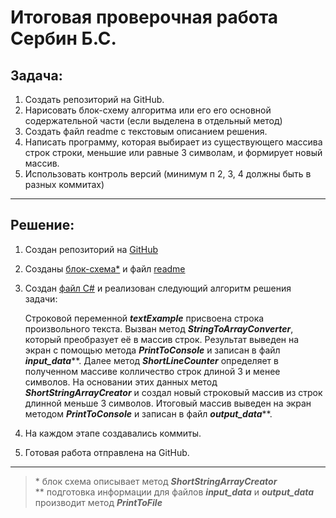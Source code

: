 # Итоговая проверочная работа Сербин Б.С.
 ## Задача: 

 1. Cоздать репозиторий на GitHub.
 2. Нарисовать блок-схему алгоритма или его его основной содержательной части (если выделена в отдельный метод)
 3. Создать файл readme с текстовым описанием решения.
 4. Написать программу, которая выбирает из существующего массива строк строки, меньшие или равные 3 символам, и формирует новый массив.
 5. Использовать контроль версий (минимум п 2, 3, 4 должны быть в разных коммитах)

***
 
 ## Решение:
 1. Создан репозиторий на [GitHub](https://github.com/Motobog/Test_1.git)
 2. Созданы [блок-схема*](.\block_diagram.drawio.png) и файл [readme](.\readme.md)
 3. Создан [файл С#](.\Program.cs) и реализован следующий алгоритм решения задачи:

    Строковой переменной ***textExample*** присвоена строка произвольного текста. Вызван метод ***StringToArrayConverter***, который преобразует её в массив строк. Результат выведен на экран с помощью метода ***PrintToConsole*** и записан в файл ***input_data*****. Далее метод ***ShortLineCounter*** определяет в полученном массиве колличество строк длиной 3 и менее символов. На основании этих данных метод ***ShortStringArrayCreator*** и создал новый строковый массив из строк длинной меньше 3 символов. Итоговый массив выведен на экран методом ***PrintToConsole*** и записан в файл ***output_data*****.



 4. На каждом этапе создавались коммиты.
 5. Готовая работа отправлена на GitHub.
 ***
 > \* блок схема описывает метод ***ShortStringArrayCreator***  
 ** подготовка информации для файлов ***input_data*** и ***output_data*** производит метод ***PrintToFile***

 


